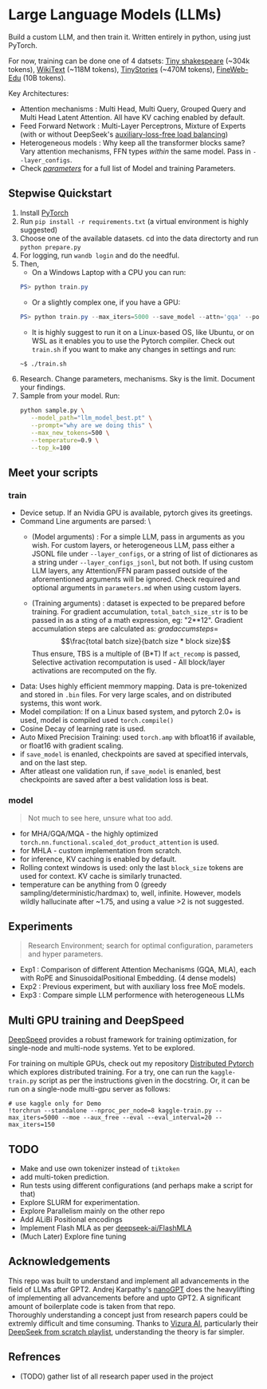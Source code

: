 # Large Language Models (LLMs)

Build a custom LLM, and then train it.
Written entirely in python, using just PyTorch.

For now, training can be done one of 4 datsets: [Tiny shakespeare](https://raw.githubusercontent.com/karpathy/char-rnn/master/data/tinyshakespeare/input.txt) (~304k tokens), [WikiText](https://huggingface.co/datasets/Salesforce/wikitext/tree/main/wikitext-103-v1) (~118M tokens), [TinyStories](https://huggingface.co/datasets/roneneldan/TinyStories) (~470M tokens), [FineWeb-Edu](https://huggingface.co/datasets/HuggingFaceFW/fineweb-edu) (10B tokens).

Key Architectures:
   - Attention mechanisms : Multi Head, Multi Query, Grouped Query and Multi Head Latent Attention. All have KV caching enabled by default.  
   - Feed Forward Network : Multi-Layer Perceptrons, Mixture of Experts (with or without DeepSeek's [auxiliary-loss-free load balancing](https://arxiv.org/pdf/2408.15664))
   - Heterogeneous models : Why keep all the transformer blocks same? Vary attention mechanisms, FFN types *within* the same model. Pass in `--layer_configs`. 
   - Check *[parameters](https://github.com/Vineet314/LLMs/blob/main/parameters.md)* for a full list of Model and training Parameters.

## Stepwise Quickstart
1. Install [PyTorch](https://pytorch.org/get-started/locally/)
2. Run `pip install -r requirements.txt` (a virtual environment is highly suggested)
3. Choose one of the available datasets. cd into the data directorty and run `python prepare.py`
4. For logging, run `wandb login` and do the needful.
5. Then,
   - On a Windows Laptop with a CPU you can run:
   ```powershell
   PS> python train.py
   ```
   - Or a slightly complex one, if you have a GPU:
   ```powershell
   PS> python train.py --max_iters=5000 --save_model --attn='gqa' --pos_emb='rope' --n_head=16 --n_kv_heads=4 --eval --moe --aux_free --save_model
   ```
   - It is highly suggest to run it on a Linux-based OS, like Ubuntu, or on WSL as it enables you to use the Pytorch compiler. 
   Check out `train.sh` if you want to make any changes in settings and run:
   ```bash
   ~$ ./train.sh
   ```
6. Research. Change parameters, mechanisms. Sky is the limit. Document your findings.
7. Sample from your model. Run: 
   ```bash
   python sample.py \
      --model_path="llm_model_best.pt" \
      --prompt="why are we doing this" \
      --max_new_tokens=500 \
      --temperature=0.9 \
      --top_k=100
   ```
## Meet your scripts 
### train
- Device setup. If an Nvidia GPU is available, pytorch gives its greetings.
- Command Line arguments are parsed: \
   - (Model arguments) : For a simple LLM, pass in arguments as you wish.
  For custom layers, or heterogeneous LLM, pass either a JSONL file under `--layer_configs`, or a string of list of dictionares as a string under `--layer_configs_jsonl`, but not both.
  If using custom LLM layers, any Attention/FFN param passed outside of the aforementioned arguments will be ignored. Check required and optional arguments in `parameters.md` when using custom layers.

   - (Training arguments) : dataset is expected to be prepared before training. 
  For gradient accumulation, `total_batch_size_str` is to be passed in as a sting of a math expression, eg: "2**12".
  Gradient accumulation steps are calculated as:
  $grad accum steps =$ $$\frac{total batch size}{batch size * block size}$$
  Thus ensure, TBS is a multiple of (B*T)
   If `act_recomp` is passed, Selective activation recomputation is used - All block/layer activations are recomputed on the fly.
- Data: Uses highly efficient memmory mapping. Data is pre-tokenized and stored in `.bin` files. For very large scales, and on distributed systems, this wont work.
- Model compilation: If on a Linux based system, and pytorch 2.0+ is used, model is compiled used `torch.compile()`
- Cosine Decay of learning rate is used.
- Auto Mixed Precision Training: used `torch.amp` with bfloat16 if available, or float16 with gradient scaling.
- if `save_model` is enanled, checkpoints are saved at specified intervals, and on the last step.
- After atleast one validation run, if `save_model` is enanled, best checkpoints are saved after a best validation loss is beat.

### model
> Not much to see here, unsure what too add.
- for MHA/GQA/MQA - the highly optimized `torch.nn.functional.scaled_dot_product_attention` is used.
- for MHLA - custom implementation from scratch.
- for inference, KV caching is enabled by default.
- Rolling context windows is used: only the last `block_size` tokens are used for context. KV cache is similarly trunacted.
- temperature can be anything from 0 (greedy sampling/deterministic/hardmax) to, well, infinite. However, models wildly hallucinate after ~1.75, and using a value >2 is not suggested.

## Experiments 
> Research Environment; search for optimal configuration, parameters and hyper parameters.
   - Exp1 : Comparison of different Attention Mechanisms (GQA, MLA), each with RoPE and SinusoidalPositional Embedding. (4 dense models) 
   - Exp2 : Previous experiment, but with auxiliary loss free MoE models. 
   - Exp3 : Compare simple LLM performence with heterogeneous LLMs

## Multi GPU training and DeepSpeed
[DeepSpeed](deepspeed.ai) provides a robust framework for training optimization, for single-node and multi-node systems. Yet to be explored.

For training on multiple GPUs, check out my repository [Distributed Pytorch](https://github.com/Vineet314/Distributed-Pytorch) which explores distributed training.
For a try, one can run the `kaggle-train.py` script as per the instructions given in the docstring. Or, it can be run on a single-node multi-gpu server as follows: 
```
# use kaggle only for Demo
!torchrun --standalone --nproc_per_node=8 kaggle-train.py --max_iters=5000 --moe --aux_free --eval --eval_interval=20 --max_iters=150
```
## TODO
- Make and use own tokenizer instead of `tiktoken`
- add multi-token prediction.
- Run tests using different configurations (and perhaps make a script for that)
- Explore SLURM for experimentation.
- Explore Parallelism mainly on the other repo
- Add ALiBi Positional encodings
- Implement Flash MLA as per [deepseek-ai/FlashMLA](https://github.com/deepseek-ai/FlashMLA)
- (Much Later) Explore fine tuning

## Acknowledgements
This repo was built to understand and implement all advancements in the field of LLMs after GPT2. Andrej Karpathy's [nanoGPT](https://github.com/karpathy/nanoGPT) does the heavylifting of implementing all advancements before and upto GPT2. A significant amount of boilerplate code is taken from that repo. \
Thoroughly understanding a concept just from research papers could be extremly difficult and time consuming. Thanks to [Vizura AI](https://www.youtube.com/@vizuara), particularly their [DeepSeek from scratch playlist](https://youtube.com/playlist?list=PLPTV0NXA_ZSiOpKKlHCyOq9lnp-dLvlms&si=0aa6DcNgnjCxhmUa), understanding the theory is far simpler. 
 
## Refrences
- (TODO) gather list of all research paper used in the project
